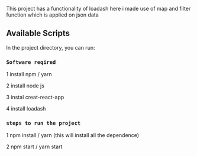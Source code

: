 This project has a functionality of loadash here i made use of map and filter function which is applied on json data 

## Available Scripts

In the project directory, you can run:

### `Software reqired`

1 install npm / yarn

2 install node js

3 instal creat-react-app

4 install loadash



### `steps to run the project`

1 npm install / yarn (this will install all the dependence)

2 npm start / yarn start




